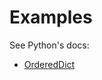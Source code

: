 # Examples
See Python's docs:

  - [OrderedDict](https://docs.python.org/3/library/collections.html#collections.OrderedDict)
